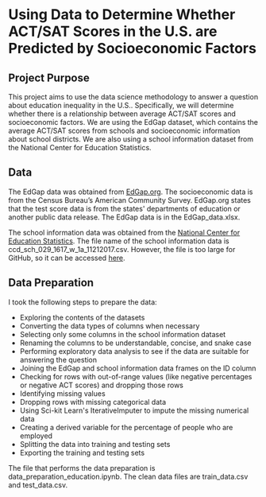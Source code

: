# Using Data to Determine Whether ACT/SAT Scores in the U.S. are Predicted by Socioeconomic Factors

## Project Purpose
This project aims to use the data science methodology to answer a question about education inequality in the U.S.. Specifically, we will determine whether there is a relationship between average ACT/SAT scores and socioeconomic factors. We are using the EdGap dataset, which contains the average ACT/SAT scores from schools and socioeconomic information about school districts. We are also using a school information dataset from the National Center for Education Statistics. 

## Data
The EdGap data was obtained from [EdGap.org](https://www.edgap.org/#4/37.68/-95.98). The socioeconomic data is from the Census Bureau’s American Community Survey. EdGap.org states that the test score data is from the states' departments of education or another public data release. The EdGap data is in the EdGap_data.xlsx. 

The school information data was obtained from the [National Center for Education Statistics](https://nces.ed.gov/ccd/pubschuniv.asp). The file name of the school information data is ccd_sch_029_1617_w_1a_11212017.csv. However, the file is too large for GitHub, so it can be accessed [here](https://drive.usercontent.google.com/u/0/uc?id=1HvW2w-o2XZzCm4KTvnb1Bb3BvoAa14BP&export=download).

## Data Preparation
I took the following steps to prepare the data:
- Exploring the contents of the datasets
- Converting the data types of columns when necessary
- Selecting only some columns in the school information dataset
- Renaming the columns to be understandable, concise, and snake case
- Performing exploratory data analysis to see if the data are suitable for answering the question
- Joining the EdGap and school information data frames on the ID column
- Checking for rows with out-of-range values (like negative percentages or negative ACT scores) and dropping those rows
- Identifying missing values
- Dropping rows with missing categorical data
- Using Sci-kit Learn's IterativeImputer to impute the missing numerical data
- Creating a derived variable for the percentage of people who are employed
- Splitting the data into training and testing sets
- Exporting the training and testing sets

The file that performs the data preparation is data_preparation_education.ipynb. The clean data files are train_data.csv and test_data.csv.
